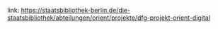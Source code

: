 link: https://staatsbibliothek-berlin.de/die-staatsbibliothek/abteilungen/orient/projekte/dfg-projekt-orient-digital